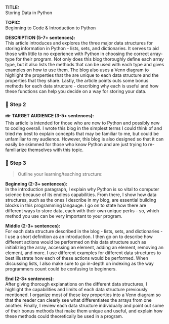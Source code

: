 **TITLE:**    
Storing Data in Python

**TOPIC:**    
Beginning to Code & Introduction to Python

**DESCRIPTION (5-7+ sentences):**    
This article introduces and explores the three major data structures for storing information in Python - lists, sets, and dictionaries.  It serves to aid those with little to no experience with Python in choosing the correct array-type for their program.  Not only does this blog thoroughly define each array type, but it also lists the methods that can be used with each type and gives examples on how to use them.  The blog also uses a Venn diagram to highlight the properties that the are unique to each data structure and the properties that they share.  Lastly, the article points outs some bonus methods for each data structure - describing why each is useful and how these functions can help you decide on a way for storing your data.

### :pushpin: Step 2
:family: **TARGET AUDIENCE (3-5+ sentences):**    
This article is intended for those who are new to Python and possibly new to coding overall.  I wrote this blog in the simplest terms I could think of and tried my best to explain concepts that may be familiar to me, but could be unfamiliar to my audience.  However, this blog is also designed so that it can easily be skimmed for those who know Python and are just trying to re-familiarize themselves with this topic.

### :pushpin: Step 3
> Outline your learning/teaching structure: 

**Beginning (2-3+ sentences):**    
In the introduction paragraph, I explain why Python is so vital to computer science because of its endless capabilities.  From there, I show how data structures, such as the ones I describe in my blog, are essential building blocks in this programming langauge.  I go on to state how there are different ways to store data, each with their own unique perks - so, which method you use can be very important to your program.

**Middle (2-3+ sentences):**    
For each data structure described in the blog - lists, sets, and dictionaries - I use a short definition as an introduction.  I then go on to describe how different actions would be performed on this data structure such as initializing the array, accessing an element, adding an element, removing an element, and more.  I use different examples for different data structures to best illustrate how each of these actions would be performed.  When discussing lists, I also make sure to go in-depth on indexing as the way programmers count could be confusing to beginners.

**End (2-3+ sentences):**    
After giving thorough explanations on the different data structures, I highlight the capabilities and limits of each data structure previously mentioned.  I organize most of these key properties into a Venn diagram so that the reader can clearly see what differentiates the arrays from one another.  Finally, I review each data structure individually and point out some of their bonus methods that make them unique and useful, and explain how these methods could theoretically be used in a program.
